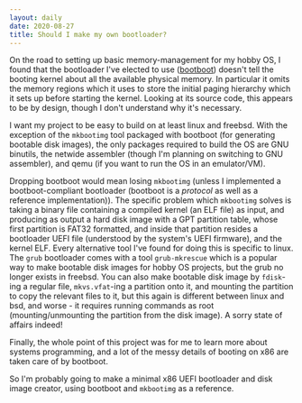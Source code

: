```yaml
---
layout: daily
date: 2020-08-27
title: Should I make my own bootloader?
---
```


On the road to setting up basic memory-management for my hobby OS, I found that
the bootloader I've elected to use ([bootboot](https://gitlab.com/bztsrc/bootboot))
doesn't tell the booting kernel about all the available physical memory. In particular
it omits the memory regions which it uses to store the initial paging hierarchy which
it sets up before starting the kernel. Looking at its source code, this appears to
be by design, though I don't understand why it's necessary.

I want my project to be easy to build on at least linux and freebsd. With the
exception of the `mkbootimg` tool packaged with bootboot (for generating bootable disk images), the only packages required
to build the OS are GNU binutils, the netwide assembler (though I'm planning on switching
to GNU assembler), and qemu (if you want to run the OS in an emulator/VM).

Dropping bootboot would mean losing `mkbootimg` (unless I implemented a bootboot-compliant bootloader
(bootboot is a _protocol_ as well as a reference implementation)). The specific problem which `mkbootimg`
solves is taking a binary file containing a compiled kernel (an ELF file) as input, and producing as output
a hard disk image with a GPT partition table, whose first partition is FAT32 formatted,
and inside that partition resides a bootloader UEFI file (understood by the system's UEFI firmware),
and the kernel ELF. Every alternative tool I've found for doing this is specific to linux.
The `grub` bootloader comes with a tool `grub-mkrescue` which is a popular way to make bootable disk images
for hobby OS projects, but the grub no longer exists in freebsd. You can also make bootable disk image by
`fdisk`-ing a regular file, `mkvs.vfat`-ing a partition onto it, and mounting the partition to copy
the relevant files to it, but this again is different between linux and bsd, and worse - it requires running
commands as root (mounting/unmounting the partition from the disk image). A sorry state of affairs indeed!

Finally, the whole point of this project was for me to learn more about systems programming,
and a lot of the messy details of booting on x86 are taken care of by bootboot.

So I'm probably going to make a minimal x86 UEFI bootloader and disk image creator,
using bootboot and `mkbootimg` as a reference.
